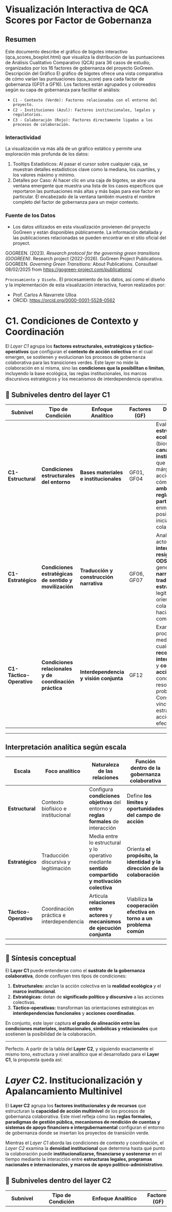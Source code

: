 # Visualización Interactiva de QCA Scores por Factor de Gobernanza
## Resumen
Este documento describe el gráfico de bigotes interactivo (qca_scores_boxplot.html) que visualiza la distribución de las puntuaciones de Análisis Cualitativo Comparativo (QCA) para 36 casos de estudio, organizados por los 16 factores de gobernanza del proyecto GoGreen.
Descripción del Gráfico
El gráfico de bigotes ofrece una vista comparativa de cómo varían las puntuaciones (qca_score) para cada factor de gobernanza (GF01 a GF16). Los factores están agrupados y coloreados según su capa de gobernanza para facilitar el análisis:

- `C1 - Contexto (Verde): Factores relacionados con el entorno del proyecto.`
- `C2 - Instituciones (Azul): Factores institucionales, legales y regulatorios.`
- `C3 - Colaboración (Rojo): Factores directamente ligados a los procesos de colaboración.`

### Interactividad
La visualización va más allá de un gráfico estático y permite una exploración más profunda de los datos:
1.	Tooltips Estadísticos: Al pasar el cursor sobre cualquier caja, se muestran detalles estadísticos clave como la mediana, los cuartiles, y los valores máximo y mínimo.
2.	Detalles por Caso: Al hacer clic en una caja de bigotes, se abre una ventana emergente que muestra una lista de los casos específicos que reportaron las puntuaciones más altas y más bajas para ese factor en particular. El encabezado de la ventana también muestra el nombre completo del factor de gobernanza para un mejor contexto.
### Fuente de los Datos
- Los datos utilizados en esta visualización provienen del proyecto GoGreen y están disponibles públicamente. La información detallada y las publicaciones relacionadas se pueden encontrar en el sitio oficial del proyect.

GOGREEN. (2023). *Research protocol for the governing green transitions (GOGREEN)*. Research project (2022-2026). 
GoGreen Project Publications.
GOGREEN. *Governing Green Transitions*: About Publications. Consultael 08/02/2025 from https://gogreen-project.com/publications/

`Procesamiento y Diseño.`
El procesamiento de los datos, así como el diseño y la implementación de esta visualización interactiva, fueron realizados por:
* Prof. Carlos A Navarrete Ulloa
* ORCID: https://orcid.org/0000-0001-5528-0562


# C1. Condiciones de Contexto y Coordinación

El *Layer C1* agrupa los **factores estructurales, estratégicos y táctico-operativos** que configuran el **contexto de acción colectiva** en el cual emergen, se sostienen y evolucionan los procesos de gobernanza colaborativa para las transiciones verdes.
Este layer no mide la colaboración en sí misma, sino las **condiciones que la posibilitan o limitan**, incluyendo la base ecológica, las reglas institucionales, los marcos discursivos estratégicos y los mecanismos de interdependencia operativa.


## 🧩 Subniveles dentro del layer C1

| Subnivel                 | Tipo de Condición                                       | Enfoque Analítico                       | Factores (GF) | Descripción sintética                                                                                                                                                                                                                                        |
| ------------------------ | ------------------------------------------------------- | --------------------------------------- | ------------- | ------------------------------------------------------------------------------------------------------------------------------------------------------------------------------------------------------------------------------------------------------------ |
| **C1-Estructural**       | **Condiciones estructurales del entorno**               | **Bases materiales e institucionales**  | GF01, GF04    | Evalúa las **estructuras ecológicas** (biosfera) y los **canales institucionales** que definen los márgenes de acción. Determina cómo la **realidad ambiental** y las **reglas de participación** enmarcan la posibilidad de iniciar procesos colaborativos. |
| **C1-Estratégico**       | **Condiciones estratégicas de sentido y movilización**  | **Traducción y construcción narrativa** | GF06, GF07    | Analiza cómo los actores **interpretan y resignifican los ODS verdes**, generando **narrativas** y **traducciones estratégicas** que legitiman y orientan la colaboración hacia fines compartidos.                                                           |
| **C1-Táctico-Operativo** | **Condiciones relacionales y de coordinación práctica** | **Interdependencia y visión conjunta**  | GF12          | Examina los procesos mediante los cuales los actores **reconocen su interdependencia** y **coordinan acciones** concretas para la resolución de problemas. Constituye el vínculo entre la estrategia y la acción colectiva efectiva.                         |

---

## Interpretación analítica según escala

| Escala                | Foco analítico                           | Naturaleza de las relaciones                                                                     | Función dentro de la gobernanza colaborativa                             |
| --------------------- | ---------------------------------------- | ------------------------------------------------------------------------------------------------ | ------------------------------------------------------------------------ |
| **Estructural**       | Contexto biofísico e institucional       | Configura **condiciones objetivas** del entorno y **reglas formales** de interacción             | Define **los límites y oportunidades del campo de acción**               |
| **Estratégico**       | Traducción discursiva y legitimación     | Media entre lo estructural y lo operativo mediante **sentido compartido y motivación colectiva** | Orienta **el propósito, la identidad y la dirección de la colaboración** |
| **Táctico-Operativo** | Coordinación práctica e interdependencia | Articula **relaciones entre actores** y **mecanismos de ejecución conjunta**                     | Viabiliza **la cooperación efectiva en torno a un problema común**       |

---

## 💬 Síntesis conceptual

El **Layer C1** puede entenderse como el **sustrato de la gobernanza colaborativa**, donde confluyen tres tipos de condiciones:

1. **Estructurales:** anclan la acción colectiva en la **realidad ecológica** y el **marco institucional**.
2. **Estratégicas:** dotan de **significado político y discursivo** a las acciones colectivas.
3. **Táctico-operativas:** transforman las orientaciones estratégicas en **interdependencias funcionales** y **acciones coordinadas**.

En conjunto, este layer captura **el grado de alineación entre las condiciones materiales, institucionales, simbólicas y relacionales** que sostienen la posibilidad de la colaboración.

---

Perfecto. A partir de la tabla del **Layer C2**, y siguiendo exactamente el mismo tono, estructura y nivel analítico que el desarrollado para el **Layer C1**, la propuesta queda así:


# *Layer* C2. Institucionalización y Apalancamiento Multinivel

El **Layer C2** agrupa los **factores institucionales y de recursos** que estructuran la **capacidad de acción multinivel** de los procesos de gobernanza colaborativa. Este nivel refleja cómo las **reglas formales, paradigmas de gestión pública, mecanismos de rendición de cuentas y sistemas de apoyo financiero e intergubernamental** configuran el entorno de gobernanza donde se insertan los proyectos de transición verde.

Mientras el *Layer C1* aborda las condiciones de contexto y coordinación, el *Layer C2* examina la **densidad institucional** que determina hasta qué punto la colaboración puede **institucionalizarse, financiarse y sostenerse** en el tiempo mediante la interacción entre **estructuras legales, programas nacionales e internacionales, y marcos de apoyo político-administrativo**.


## 🧩 Subniveles dentro del layer C2

| Subnivel           | Tipo de Condición                              | Enfoque Analítico                                                                    | Factores (GF)    | Descripción sintética                                                                                                                                                                                                                                                                                                                                         |
| ------------------ | ---------------------------------------------- | ------------------------------------------------------------------------------------ | ---------------- | ------------------------------------------------------------------------------------------------------------------------------------------------------------------------------------------------------------------------------------------------------------------------------------------------------------------------------------------------------------- |
| **C2-Estructural** | **Condiciones institucionales del entorno**    | **Marcos normativos, paradigmas de gobernanza y mecanismos de rendición de cuentas** | GF02, GF03, GF05 | Examina cómo las **leyes, políticas y programas nacionales o internacionales** influyen en la acción local; cómo los **paradigmas de gobernanza pública** permiten o bloquean la innovación colaborativa; y cómo los **mecanismos de rendición de cuentas** equilibran la responsabilidad vertical hacia las autoridades y la horizontal hacia la ciudadanía. |
| **C2-Estratégico** | **Condiciones estratégicas de apalancamiento** | **Recursos financieros y relaciones intergubernamentales**                           | GF09, GF10       | Evalúa la capacidad de los proyectos para **movilizar financiamiento combinado** y **articular apoyo entre niveles de gobierno**, identificando hasta qué punto estos recursos y relaciones funcionan como **palancas estratégicas** para la sostenibilidad de la colaboración.                                                                               |

---

## Interpretación analítica según escala

| Escala          | Foco analítico                                      | Naturaleza de las relaciones                                                                                           | Función dentro de la gobernanza colaborativa                                                                     |
| --------------- | --------------------------------------------------- | ---------------------------------------------------------------------------------------------------------------------- | ---------------------------------------------------------------------------------------------------------------- |
| **Estructural** | Normas, leyes, paradigmas y accountability          | Configura las **reglas del juego** y los mecanismos de control que definen la legitimidad y alcance de la colaboración | Establece la **infraestructura institucional** que soporta la gobernanza multinivel                              |
| **Estratégico** | Recursos y articulaciones entre niveles de gobierno | Define **capacidades de apalancamiento** a través de financiamiento combinado y apoyo político-administrativo          | Viabiliza la **movilización de recursos, legitimidad y respaldo político** para sostener proyectos colaborativos |

---

## 💬 Síntesis conceptual

El **Layer C2** representa el **núcleo institucional de la gobernanza colaborativa**. Su estudio permite comprender hasta qué punto los procesos colaborativos pueden **trascender la voluntad local** para insertarse en **estructuras de soporte político, normativo y financiero**.

Sus condiciones se manifiestan en tres planos interrelacionados:

1. **Estructural:** define el marco **legal y normativo** dentro del cual la colaboración se vuelve posible o se ve restringida.
2. **Paradigmático:** refleja el grado de **apertura institucional** a la experimentación, la descentralización y la innovación en la gestión pública.
3. **Estratégico:** captura la capacidad de **apalancar recursos financieros e institucionales** mediante la cooperación vertical y horizontal entre niveles de gobierno.

El layer C2, por tanto, no mide la colaboración en sí misma, sino la **capacidad de enraizamiento y sostenimiento institucional** de los procesos colaborativos. Constituye el **nivel intermedio** entre las condiciones contextuales (C1) y los mecanismos de coordinación interactoral (C3), funcionando como un **sistema de soporte estructural y estratégico** para la gobernanza colaborativa en transiciones verdes.

## *Layer* C3. Colaboración, Confianza y Aprendizaje Adaptativo

El **Layer C3** constituye el **nivel dinámico y relacional** de la gobernanza colaborativa. A diferencia de los layers anteriores, que se enfocan en las condiciones contextuales (C1) e institucionales (C2), este layer analiza **cómo la colaboración ocurre en la práctica**, a través de **interacciones entre actores, mediación de conflictos, aprendizaje reflexivo, liderazgo facilitador e innovación experimental**.

Este layer observa la **gobernanza en acción**, es decir, los procesos mediante los cuales los actores transforman los marcos institucionales en **espacios efectivos de cooperación**, utilizando recursos simbólicos, organizativos y tecnológicos para **co-crear soluciones sostenibles**.

El C3 es, por tanto, el layer que **vincula la estructura con la práctica**, donde la colaboración se convierte en **una capacidad organizativa y relacional** sostenida por la confianza, la inclusión, la innovación y la reflexión crítica.

---

## 🧩 Subniveles dentro del layer C3

| Subnivel                 | Tipo de Condición                                                  | Enfoque Analítico                                                     | Factores (GF)                | Descripción sintética                                                                                                                                                                                                                                                                                                                                                                                                              |
| ------------------------ | ------------------------------------------------------------------ | --------------------------------------------------------------------- | ---------------------------- | ---------------------------------------------------------------------------------------------------------------------------------------------------------------------------------------------------------------------------------------------------------------------------------------------------------------------------------------------------------------------------------------------------------------------------------- |
| **C3-Estratégico**       | **Condiciones de articulación institucional para la colaboración** | **Estructuras y espacios que facilitan la interacción entre actores** | GF08                         | Evalúa la existencia y calidad de **plataformas y espacios institucionales** que facilitan la colaboración. Estas plataformas —digitales, organizativas o físicas— proporcionan **infraestructura y soporte** para la comunicación, coordinación y acción conjunta, funcionando como nodos estables de interacción.                                                                                                                |
| **C3-Táctico-Operativo** | **Condiciones relacionales y de aprendizaje colectivo**            | **Inclusión, confianza, liderazgo e innovación adaptativa**           | GF11, GF13, GF14, GF15, GF16 | Examina los procesos **microinstitucionales** y **socio-relacionales** que sostienen la colaboración efectiva: inclusión y empoderamiento de actores relevantes y afectados; construcción de confianza interpersonal e institucional; uso de herramientas experimentales de innovación (diseño centrado en el usuario y prototipos); aprendizaje reflexivo continuo; y liderazgo facilitador que orienta el proceso sin imponerlo. |

---

## Interpretación analítica según escala

| Escala                | Foco analítico                                        | Naturaleza de las relaciones                                                                                                      | Función dentro de la gobernanza colaborativa                                                                    |
| --------------------- | ----------------------------------------------------- | --------------------------------------------------------------------------------------------------------------------------------- | --------------------------------------------------------------------------------------------------------------- |
| **Estratégico**       | Diseño y aprovechamiento de plataformas colaborativas | Configura **infraestructuras sociales e institucionales** que habilitan la interacción continua entre actores                     | Permite **anclar la colaboración en marcos organizativos y tecnológicos sostenibles**                           |
| **Táctico-Operativo** | Dinámicas interpersonales, aprendizaje y liderazgo    | Estructura las **relaciones de confianza, reciprocidad y reflexión colectiva** que sostienen la cooperación a lo largo del tiempo | Viabiliza la **adaptación, la innovación y la resiliencia organizativa** frente a la complejidad y el conflicto |

---

## 💬 Síntesis conceptual

El **Layer C3** representa el **plano relacional y adaptativo** de la gobernanza colaborativa. Es el ámbito donde la gobernanza se **experimenta, ajusta y reinventa** en la práctica. Su énfasis está en cómo los actores:

1. **Institucionalizan la interacción** mediante **plataformas y espacios colaborativos** que estructuran la comunicación y la co-creación.
2. **Incorporan inclusión y empoderamiento** como condiciones para aprovechar la diversidad de conocimientos, intereses y recursos.
3. **Gestionan la confianza y los conflictos** como parte del proceso natural de cooperación, transformando tensiones en aprendizaje.
4. **Emplean herramientas experimentales e iterativas** (como diseño centrado en el usuario y prototipos) que permiten innovar desde la práctica.
5. **Desarrollan liderazgo facilitador y aprendizaje reflexivo**, garantizando la continuidad, legitimidad y evolución de la colaboración.

En conjunto, el layer C3 traduce la **gobernanza colaborativa en acción**, integrando **capacidades organizativas, cognitivas y emocionales** para mantener procesos de transición verde sostenibles en el tiempo. Es el nivel donde la colaboración deja de ser un ideal normativo y se convierte en **una práctica institucionalizada de aprendizaje colectivo y acción transformadora**.



